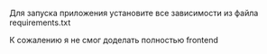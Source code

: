 Для запуска приложения установите все зависимости из файла  requirements.txt

К сожалению я не смог доделать полностью frontend